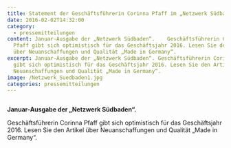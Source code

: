 ```yaml
---
title: Statement der Geschäftsführerin Corinna Pfaff im „Netzwerk Südbaden“
date: 2016-02-02T14:32:00
category:
  - pressemitteilungen
content: Januar-Ausgabe der „Netzwerk Südbaden“.    Geschäftsführerin Corinna
  Pfaff gibt sich optimistisch für das Geschäftsjahr 2016. Lesen Sie den Artikel
  über Neuanschaffungen und Qualität „Made in Germany“.
excerpt: Januar-Ausgabe der „Netzwerk Südbaden“. Geschäftsführerin Corinna Pfaff
  gibt sich optimistisch für das Geschäftsjahr 2016. Lesen Sie den Artikel über
  Neuanschaffungen und Qualität „Made in Germany“.
image: /Netzwerk_Suedbaden1.jpg
categories: pressemitteilungen
---
```


<figure class="wp-block-image size-large"><img loading="lazy"   src="/Netzwerk_Suedbaden1.jpg" alt="" class="wp-image-710"   /></figure>



<strong>Januar-Ausgabe der „Netzwerk Südbaden“.</strong></p>



<p>Geschäftsführerin Corinna Pfaff gibt sich optimistisch für das Geschäftsjahr 2016. Lesen Sie den Artikel über Neuanschaffungen und Qualität „Made in Germany“.</p>

